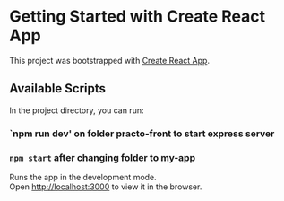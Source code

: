 # Getting Started with Create React App

This project was bootstrapped with [Create React App](https://github.com/facebook/create-react-app).

## Available Scripts

In the project directory, you can run:

### `npm run dev' on folder practo-front to start express server

### `npm start` after changing folder to my-app

Runs the app in the development mode.\
Open [http://localhost:3000](http://localhost:3000) to view it in the browser.

